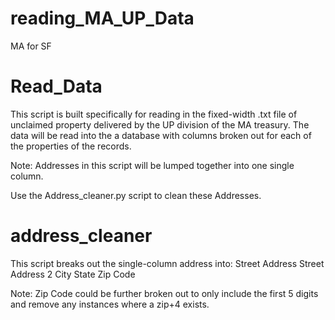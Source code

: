 # reading_MA_UP_Data
MA for SF

# Read_Data
This script is built specifically for reading in the fixed-width .txt file of unclaimed property delivered by the UP division of the MA treasury. The data will be read into the a database with columns broken out for each of the properties of the records. 

Note: Addresses in this script will be lumped together into one single column.

Use the Address_cleaner.py script to clean these Addresses.

# address_cleaner

This script breaks out the single-column address into:
Street Address
Street Address 2
City 
State
Zip Code

Note: Zip Code could be further broken out to only include the first 5 digits and remove any instances where a zip+4 exists. 
